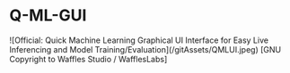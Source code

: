# Q-ML-GUI
![Official: Quick Machine Learning Graphical UI Interface for Easy Live Inferencing and Model Training/Evaluation\](/gitAssets/QMLUI.jpeg)
[GNU Copyright to Waffles Studio / WafflesLabs]
